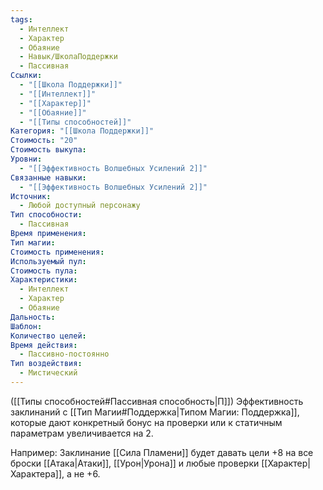 ```yaml
---
tags:
  - Интеллект
  - Характер
  - Обаяние
  - Навык/ШколаПоддержки
  - Пассивная
Ссылки:
  - "[[Школа Поддержки]]"
  - "[[Интеллект]]"
  - "[[Характер]]"
  - "[[Обаяние]]"
  - "[[Типы способностей]]"
Категория: "[[Школа Поддержки]]"
Стоимость: "20"
Стоимость выкупа: 
Уровни:
  - "[[Эффективность Волшебных Усилений 2]]"
Связанные навыки:
  - "[[Эффективность Волшебных Усилений 2]]"
Источник:
  - Любой доступный персонажу
Тип способности:
  - Пассивная
Время применения: 
Тип магии: 
Стоимость применения: 
Используемый пул: 
Стоимость пула: 
Характеристики:
  - Интеллект
  - Характер
  - Обаяние
Дальность: 
Шаблон: 
Количество целей: 
Время действия:
  - Пассивно-постоянно
Тип воздействия:
  - Мистический
---
```

([[Типы способностей#Пассивная способность|П]]) Эффективность заклинаний с [[Тип Магии#Поддержка|Типом Магии: Поддержка]], которые дают конкретный бонус на проверки или к статичным параметрам увеличивается на 2. 

Например: Заклинание [[Сила Пламени]] будет давать цели +8 на все броски [[Атака|Атаки]], [[Урон|Урона]] и любые проверки [[Характер|Характера]], а не +6. 